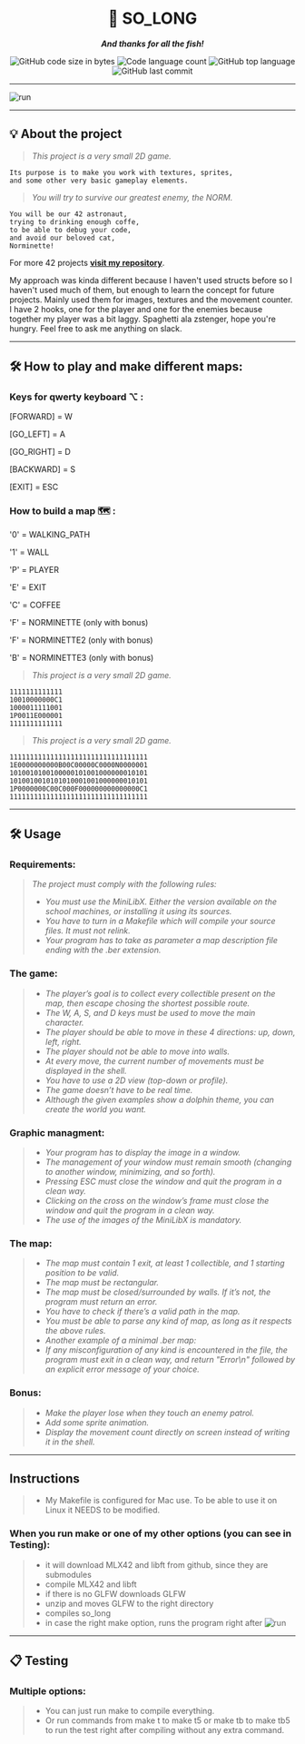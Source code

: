 <h1 align="center">
	📖 SO_LONG
</h1>

<p align="center">
	<b><i>And thanks for all the fish!</i></b><br>
</p>

<p align="center">
	<img alt="GitHub code size in bytes" src="https://img.shields.io/github/languages/code-size/zstenger93/so_long?color=lightblue" />
	<img alt="Code language count" src="https://img.shields.io/github/languages/count/zstenger93/so_long?color=yellow" />
	<img alt="GitHub top language" src="https://img.shields.io/github/languages/top/zstenger93/so_long?color=blue" />
	<img alt="GitHub last commit" src="https://img.shields.io/github/last-commit/zstenger93/so_long?color=green" />
</p>

---

![run](https://media2.giphy.com/media/8pkvLD2wAxDyyTA1po/giphy.gif?cid=790b7611610cc8aac29440459a2e89288b9c3f4e3ae0d6c5&rid=giphy.gif&ct=g)

---

## 💡 About the project

> _This project is a very small 2D game._

	Its purpose is to make you work with textures, sprites,
	and some other very basic gameplay elements. 

> _You will try to survive our greatest enemy, the NORM._

	You will be our 42 astronaut,
	trying to drinking enough coffe,
	to be able to debug your code,
	and avoid our beloved cat,
	Norminette!

For more 42 projects [**visit my repository**](https://github.com/zstenger93).

My approach was kinda different because I haven't used structs before so I haven't used much of them,
but enough to learn the concept for future projects.
Mainly used them for images, textures and the movement counter.
I have 2 hooks, one for the player and one for the enemies because together my player was a bit laggy.
Spaghetti ala zstenger, hope you're hungry.
Feel free to ask me anything on slack.

---

## 🛠️ How to play and make different maps:

### Keys for qwerty keyboard ⌥ :

[FORWARD] = W

[GO_LEFT] = A

[GO_RIGHT] = D

[BACKWARD] = S

[EXIT] = ESC

### How to build a map 🗺 :

'0' = WALKING_PATH

'1' = WALL

'P' = PLAYER

'E' = EXIT

'C' = COFFEE

'F' = NORMINETTE (only with bonus)

'F' = NORMINETTE2 (only with bonus)

'B' = NORMINETTE3 (only with bonus)

> _This project is a very small 2D game._

	1111111111111
	10010000000C1
	1000011111001
	1P0011E000001
	1111111111111

> _This project is a very small 2D game._

	1111111111111111111111111111111111
	1E0000000000B00C00000C0000N0000001
	1010010100100000101001000000010101
	1010010010101010001001000000010101
	1P0000000C00C000F000000000000000C1
	1111111111111111111111111111111111

---

## 🛠️ Usage

### Requirements:

> <i>The project must comply with the following rules:
>
> - You must use the MiniLibX. Either the version available on the school machines, or installing it using its sources.
> - You have to turn in a Makefile which will compile your source files. It must not relink.
> - Your program has to take as parameter a map description file ending with the .ber extension.</i>
### The game:
> - <i>The player’s goal is to collect every collectible present on the map, then escape chosing the shortest possible route.
> - The W, A, S, and D keys must be used to move the main character.
> - The player should be able to move in these 4 directions: up, down, left, right.
> - The player should not be able to move into walls.
> - At every move, the current number of movements must be displayed in the shell.
> - You have to use a 2D view (top-down or profile).
> - The game doesn’t have to be real time.
> - Although the given examples show a dolphin theme, you can create the world you want.</i>
### Graphic managment:
> - <i>Your program has to display the image in a window.
> - The management of your window must remain smooth (changing to another window, minimizing, and so forth).
> - Pressing ESC must close the window and quit the program in a clean way.
> - Clicking on the cross on the window’s frame must close the window and quit the program in a clean way.
> - The use of the images of the MiniLibX is mandatory.</i>
### The map:
> - <i>The map must contain 1 exit, at least 1 collectible, and 1 starting position to be valid.
> - The map must be rectangular.
> - The map must be closed/surrounded by walls. If it’s not, the program must return an error.
> - You have to check if there’s a valid path in the map.
> - You must be able to parse any kind of map, as long as it respects the above rules.
> - Another example of a minimal .ber map:
> - If any misconfiguration of any kind is encountered in the file, the program must exit in a clean way, and return "Error\n" followed by an explicit error message of your choice.</i>
### Bonus:
> - <i>Make the player lose when they touch an enemy patrol.
> - Add some sprite animation.
> - Display the movement count directly on screen instead of writing it in the shell.</i>

---

## Instructions

> - My Makefile is configured for Mac use. To be able to use it on Linux it NEEDS to be modified.

### When you run make or one of my other options (you can see in Testing):
> - it will download MLX42 and libft from github, since they are submodules
> - compile MLX42 and libft
> - if there is no GLFW downloads GLFW
> - unzip and moves GLFW to the right directory
> - compiles so_long
> - in case the right make option, runs the program right after
![run](https://media4.giphy.com/media/pZISzrkzYha50THHc5/giphy.gif?cid=790b76116c6215c75f7acbe135c7dc1093b7458ce935622c&rid=giphy.gif&ct=g)

---

## 📋 Testing

### Multiple options:
> - You can just run make to compile everything.
> - Or run commands from make t to make t5 or make tb to make tb5 to run the test right after compiling without any extra command.